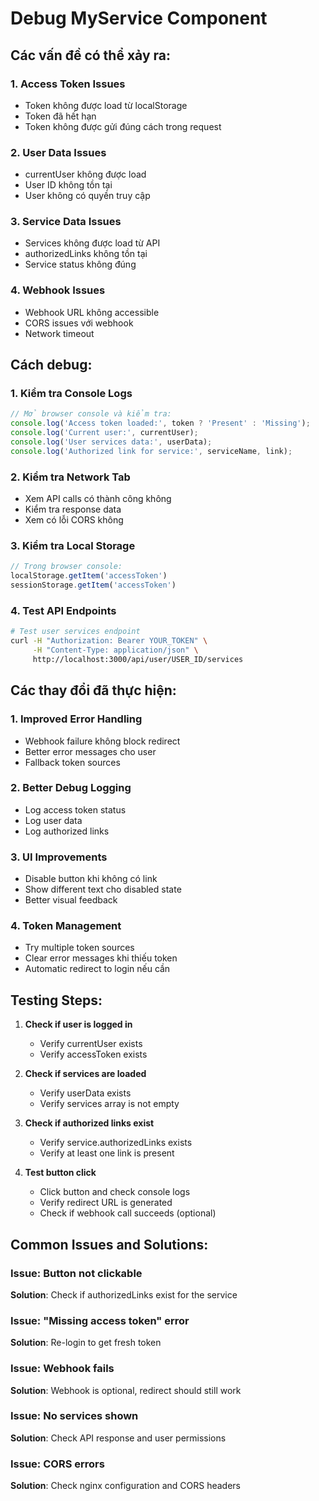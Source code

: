 # Debug MyService Component

## Các vấn đề có thể xảy ra:

### 1. Access Token Issues
- Token không được load từ localStorage
- Token đã hết hạn
- Token không được gửi đúng cách trong request

### 2. User Data Issues
- currentUser không được load
- User ID không tồn tại
- User không có quyền truy cập

### 3. Service Data Issues
- Services không được load từ API
- authorizedLinks không tồn tại
- Service status không đúng

### 4. Webhook Issues
- Webhook URL không accessible
- CORS issues với webhook
- Network timeout

## Cách debug:

### 1. Kiểm tra Console Logs
```javascript
// Mở browser console và kiểm tra:
console.log('Access token loaded:', token ? 'Present' : 'Missing');
console.log('Current user:', currentUser);
console.log('User services data:', userData);
console.log('Authorized link for service:', serviceName, link);
```

### 2. Kiểm tra Network Tab
- Xem API calls có thành công không
- Kiểm tra response data
- Xem có lỗi CORS không

### 3. Kiểm tra Local Storage
```javascript
// Trong browser console:
localStorage.getItem('accessToken')
sessionStorage.getItem('accessToken')
```

### 4. Test API Endpoints
```bash
# Test user services endpoint
curl -H "Authorization: Bearer YOUR_TOKEN" \
     -H "Content-Type: application/json" \
     http://localhost:3000/api/user/USER_ID/services
```

## Các thay đổi đã thực hiện:

### 1. Improved Error Handling
- Webhook failure không block redirect
- Better error messages cho user
- Fallback token sources

### 2. Better Debug Logging
- Log access token status
- Log user data
- Log authorized links

### 3. UI Improvements
- Disable button khi không có link
- Show different text cho disabled state
- Better visual feedback

### 4. Token Management
- Try multiple token sources
- Clear error messages khi thiếu token
- Automatic redirect to login nếu cần

## Testing Steps:

1. **Check if user is logged in**
   - Verify currentUser exists
   - Verify accessToken exists

2. **Check if services are loaded**
   - Verify userData exists
   - Verify services array is not empty

3. **Check if authorized links exist**
   - Verify service.authorizedLinks exists
   - Verify at least one link is present

4. **Test button click**
   - Click button and check console logs
   - Verify redirect URL is generated
   - Check if webhook call succeeds (optional)

## Common Issues and Solutions:

### Issue: Button not clickable
**Solution**: Check if authorizedLinks exist for the service

### Issue: "Missing access token" error
**Solution**: Re-login to get fresh token

### Issue: Webhook fails
**Solution**: Webhook is optional, redirect should still work

### Issue: No services shown
**Solution**: Check API response and user permissions

### Issue: CORS errors
**Solution**: Check nginx configuration and CORS headers
